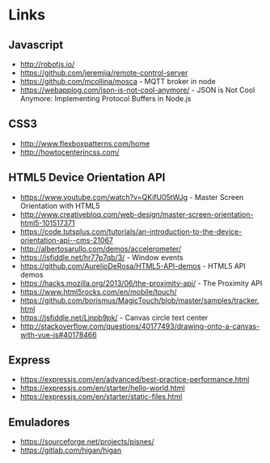 # Links

## Javascript

* <http://robotjs.io/>
* <https://github.com/jeremija/remote-control-server>
* <https://github.com/mcollina/mosca> - MQTT broker in node
* <https://webapplog.com/json-is-not-cool-anymore/> - JSON is Not Cool Anymore: Implementing Protocol Buffers in Node.js

## CSS3

* <http://www.flexboxpatterns.com/home>
* <http://howtocenterincss.com/>

## HTML5 Device Orientation API

* <https://www.youtube.com/watch?v=QKifU05tWJg> - Master Screen Orientation with HTML5
* <http://www.creativebloq.com/web-design/master-screen-orientation-html5-101517371>
* <https://code.tutsplus.com/tutorials/an-introduction-to-the-device-orientation-api--cms-21067>
* <http://albertosarullo.com/demos/accelerometer/>
* <https://jsfiddle.net/hr77p7qb/3/> - Window events
* <https://github.com/AurelioDeRosa/HTML5-API-demos> - HTML5 API demos
* <https://hacks.mozilla.org/2013/06/the-proximity-api/> - The Proximity API
* <https://www.html5rocks.com/en/mobile/touch/>
* <https://github.com/borismus/MagicTouch/blob/master/samples/tracker.html>
* <https://jsfiddle.net/Ljnpb9pk/> - Canvas circle text center
* <http://stackoverflow.com/questions/40177493/drawing-onto-a-canvas-with-vue-js#40178466>

## Express

* <https://expressjs.com/en/advanced/best-practice-performance.html>
* <https://expressjs.com/en/starter/hello-world.html>
* <https://expressjs.com/en/starter/static-files.html>

## Emuladores

* <https://sourceforge.net/projects/pisnes/>
* <https://gitlab.com/higan/higan>
